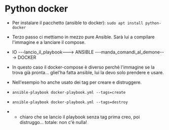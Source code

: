 # Python docker
* Per instalare il pacchetto (ansible to docker): `sudo apt install python-docker`

* Terzo passo ci mettiamo in mezzo pure Ansible. Sarà lui a compilare l'immagine e a lanciare  il compose.
* IO ---lancio_il_playbook---> ANSIBLE ---manda_comandi_al_demone---> DOCKER
* In questo caso il docker-compose è diverso perché l'immagine se la trova già pronta... gliel'ha fatta ansible, lui la devo solo prendere e usare.

* Nell'esempio ho anche usato dei tag per creare e distruggere.
* `ansible-playbook docker-playbook.yml --tags=create`
* `ansible-playbook docker-playbook.yml --tags=destroy`
* * chiaro che se lancio il playbook senza tag prima creo, poi distruggo... totale: non c'è nulla!
